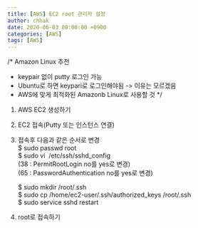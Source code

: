 ```yaml
---
title: [AWS] EC2 root 관리자 설정
author: chhak
date: 2020-06-03 00:00:00 +0900
categories: [AWS]
tags: [AWS]
---
```

/*
  Amazon Linux 추천
   - keypair 없이 putty 로그인 가능
   - Ubuntu로 하면 keypari로 로그인해야됨 -> 이유는 모르겠음
   - AWS에 맞게 최적화된 Amazonb Linux로 사용할 것
*/


1. AWS EC2 생성하기
2. EC2 접속(Putty 또는 인스턴스 연결)
3. 접속후 다음과 같은 순서로 변경  
	$ sudo passwd root  
	$ sudo vi  /etc/ssh/sshd_config  
    (38 : PermitRootLogin no를 yes로 변경)  
    (65 : PasswordAuthentication no를 yes로 변경)  

	$ sudo mkdir /root/.ssh  
	$ sudo cp /home/ec2-user/.ssh/authorized_keys /root/.ssh  
	$ sudo service sshd restart  
	
4. root로 접속하기
